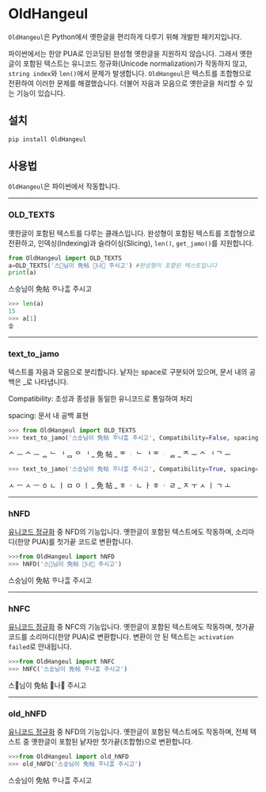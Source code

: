 # OldHangeul

`OldHangeul`은 Python에서 옛한글을 편리하게 다루기 위해 개발한 패키지입니다. 

파이썬에서는 한양 PUA로 인코딩된 완성형 옛한글을 지원하지 않습니다. 그래서 옛한글이 포함된 텍스트는 유니코드 정규화(Unicode normalization)가 작동하지 않고, `string index`와 `len()`에서 문제가 발생합니다. `OldHangeul`은 텍스트를 조합형으로 전환하여 이러한 문제를 해결했습니다. 더불어 자음과 모음으로 옛한글을 처리할 수 있는 기능이 있습니다. 




## 설치


```python
pip install OldHangeul
```



## 사용법

`OldHangeul`은 파이썬에서 작동합니다. 

---
### OLD_TEXTS

옛한글이 포함된 텍스트를 다루는 클래스입니다. 완성형이 포함된 텍스트를 조합형으로 전환하고, 인덱싱(Indexing)과 슬라이싱(Slicing), `len()`, `get_jamo()`를 지원합니다. 

```python
from OldHangeul import OLD_TEXTS
a=OLD_TEXTS('스님이 免帖 나 주시고') #완성형이 포함된 텍스트입니다
print(a)
```

스스ᇰ님이 免帖 ᄒᆞ나ᄒᆞᆯ 주시고


```python
>>> len(a)
15
>>> a[1]
스ᇰ
```

---
### text_to_jamo

텍스트를 자음과 모음으로 분리합니다. 낱자는 space로 구분되어 있으며, 문서 내의 공백은 _로 나타냅니다. 

Compatibility: 초성과 종성을 동일한 유니코드로 통일하여 처리

spacing: 문서 내 공백 표현 

   


```python
>>> from OldHangeul import OLD_TEXTS
>>> text_to_jamo('스스ᇰ님이 免帖 ᄒᆞ나ᄒᆞᆯ 주시고', Compatibility=False, spacing=True)
```
ᄉ ᅳ ᄉ ᅳ ᇰ ᄂ ᅵ ᆷ ᄋ ᅵ _ 免 帖 _ ᄒ ᆞ ᄂ ᅡ ᄒ ᆞ ᆯ _ ᄌ ᅮ ᄉ ᅵ ᄀ ᅩ


```python
>>> text_to_jamo('스스ᇰ님이 免帖 ᄒᆞ나ᄒᆞᆯ 주시고', Compatibility=True, spacing=True)
```
ㅅ ㅡ ㅅ ㅡ ㆁ ㄴ ㅣ ㅁ ㅇ ㅣ _ 免 帖 _ ㅎ ㆍ ㄴ ㅏ ㅎ ㆍ ㄹ _ ㅈ ㅜ ㅅ ㅣ ㄱ ㅗ



---
### hNFD

[유니코드 정규화](https://ko.wikipedia.org/wiki/%EC%9C%A0%EB%8B%88%EC%BD%94%EB%93%9C_%EB%93%B1%EA%B0%80%EC%84%B1) 중 NFD의 기능입니다. 옛한글이 포함된 텍스트에도 작동하며, 소리마디(한양 PUA)를 첫가끝 코드로 변환합니다. 


```python
>>>from OldHangeul import hNFD
>>> hNFD('스님이 免帖 나 주시고')
```
스스ᇰ님이 免帖 ᄒᆞ나ᄒᆞᆯ 주시고


---
### hNFC

[유니코드 정규화](https://ko.wikipedia.org/wiki/%EC%9C%A0%EB%8B%88%EC%BD%94%EB%93%9C_%EB%93%B1%EA%B0%80%EC%84%B1) 중 NFC의 기능입니다. 옛한글이 포함된 텍스트에도 작동하며, 첫가끝 코드를 소리마디(한양 PUA)로 변환합니다. 변환이 안 된 텍스트는 `activation failed`로 안내됩니다. 


```python
>>>from OldHangeul import hNFC
>>> hNFC('스스ᇰ님이 免帖 ᄒᆞ나ᄒᆞᆯ 주시고')
```
스님이 免帖 나 주시고

---
### old_hNFD

[유니코드 정규화](https://ko.wikipedia.org/wiki/%EC%9C%A0%EB%8B%88%EC%BD%94%EB%93%9C_%EB%93%B1%EA%B0%80%EC%84%B1) 중 NFD의 기능입니다. 옛한글이 포함된 텍스트에도 작동하며, 전체 텍스트 중 옛한글이 포함된 낱자만 첫가끝(조합형)으로 변환합니다. 


```python
>>>from OldHangeul import old_hNFD
>>> old_hNFD('스스ᇰ님이 免帖 ᄒᆞ나ᄒᆞᆯ 주시고')
```
스스ᇰ님이 免帖 ᄒᆞ나ᄒᆞᆯ 주시고

